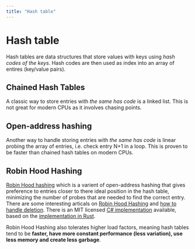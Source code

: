 ```yaml
---
title: "Hash table"
---
```

# Hash table

Hash tables are data structures that store values with keys using *hash codes of the keys*. Hash codes are then used as index into an array of entires (key/value pairs).

## Chained Hash Tables

A classic way to store entries with _the same has code_ is a linked list.  This is not great for modern CPUs as it involves chasing points.

## Open-address hashing

Another way to handle storing entries with _the same has code_ is linear probing the array of entries, i.e. check entry N+1 in a loop.  This is proven to be faster than chained hash tables on modern CPUs.

## Robin Hood Hashing

[Robin Hood hashing](https://cs.uwaterloo.ca/research/tr/1986/CS-86-14.pdf) which is a varient of open-address hashing that gives preference to entries closer to there ideal position in the hash table, minimizing the number of probes that are needed to find the correct entry. There are some interesting articals on [Robin Hood Hashing](http://codecapsule.com/2013/11/11/robin-hood-hashing/) and [how to handle deletion](http://codecapsule.com/2013/11/17/robin-hood-hashing-backward-shift-deletion/).  There is an MIT licensed [C# implementation](https://github.com/jzebedee/rhbackshiftdict) available, based on the [implementation in Rust](https://github.com/rust-lang/rust/pull/12081).

Robin Hood Hashing also tolerates higher load factors, meaning hash tables tend to be **faster, have more constant performance (less variation), use less memory and create less garbage**.